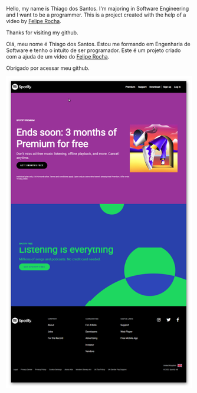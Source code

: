 Hello, my name is Thiago dos Santos.
I'm majoring in Software Engineering and I want to be a programmer.
This is a project created with the help of a video by <a href="https://www.youtube.com/c/dicasparadevs">Felipe Rocha</a>.

Thanks for visiting my github.

Olá, meu nome é Thiago dos Santos.
Estou me formando em Engenharia de Software e tenho o intuíto de ser programador.
Este é um projeto criado com a ajuda de um vídeo do <a href="https://www.youtube.com/c/dicasparadevs">Felipe Rocha</a>.

Obrigado por acessar meu github.

<img src="https://raw.githubusercontent.com/losanthiago/spotify-clone/main/landing-page.png?token=GHSAT0AAAAAABYRL5LWTGEO4WDQRL4TWVGMYY7IGAQ" alt="landing-page">